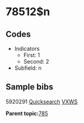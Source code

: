 # 78512$n

## Codes

-   Indicators
    -   First: 1
    -   Second: 2
-   Subfield: n

## Sample bibs

5920291 [Quicksearch](https://search.library.yale.edu/catalog/5920291) [VXWS](http://prodorbis.library.yale.edu:7014/vxws/GetHoldingsService?bibId=5920291)

**Parent topic:**[785](../../tags/785/785.md)

